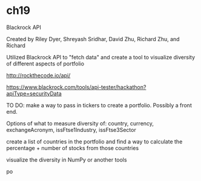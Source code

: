 # ch19
Blackrock API


Created by Riley Dyer, Shreyash Sridhar, David Zhu, Richard Zhu, and Richard

Utilized Blackrock API to "fetch data" and create a tool to visualize diversity of different aspects of portfolio

http://rockthecode.io/api/

https://www.blackrock.com/tools/api-tester/hackathon?apiType=securityData

TO DO: make a way to pass in tickers to create a portfolio. Possibly a front end.

Options of what to measure diversity of: country, currency, exchangeAcronym, issFtse1Industry, issFtse3Sector

create a list of countries in the portfolio and find a way to calculate the percentage + number of stocks from those countries

visualize the diversity in NumPy or another tools

po
